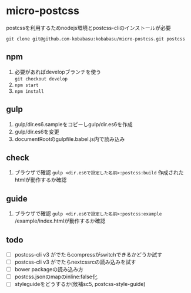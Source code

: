 # micro-postcss
postcssを利用するためnodejs環境とpostcss-cliのインストールが必要

```
git clone git@github.com-kobabasu:kobabasu/micro-postcss.git postcss 
```

## npm
1. 必要があればdevelopブランチを使う  
   `git checkout develop`
1. `npm start`
1. `npm install`

## gulp
1. gulp/dir.es6.sampleをコピーしgulp/dir.es6を作成
1. gulp/dir.es6を変更
1. documentRootのgulpfile.babel.js内で読み込み

## check
1. ブラウザで確認
   `gulp <dir.es6で設定した名前>:postcss:build`
   作成されたhtmlが動作するか確認

## guide
1. ブラウザで確認
   `gulp <dir.es6で設定した名前>:postcss:example`
   /example/index.htmlが動作するか確認

## todo
- [ ] postcss-cli v3 がでたらcompressがswitchできるかどうか試す
- [ ] postcss-cli v3 がでたらnextcssrcの読み込みを試す
- [ ] bower packageの読み込み方
- [ ] postcss.jsonのmapのinline:false化
- [ ] styleguideをどうするか(候補sc5, postcss-style-guide)
